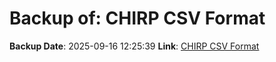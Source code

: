 # Backup of: CHIRP CSV Format

**Backup Date**: 2025-09-16 12:25:39
**Link**: [CHIRP CSV Format](https://przemienniki.net/export/chirp.csv?band=2m,70cm&country=pl&onlyworking=true)
